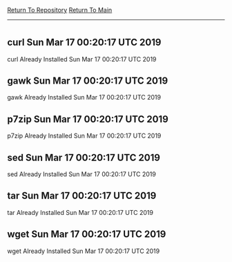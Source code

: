 [Return To Repository](https://github.com/deathbybandaid/piholeparser/)
[Return To Main](https://github.com/deathbybandaid/piholeparser/blob/master/RecentRunLogs/Mainlog.md)
____________________________________
# 
## curl Sun Mar 17 00:20:17 UTC 2019
curl Already Installed Sun Mar 17 00:20:17 UTC 2019
## gawk Sun Mar 17 00:20:17 UTC 2019
gawk Already Installed Sun Mar 17 00:20:17 UTC 2019
## p7zip Sun Mar 17 00:20:17 UTC 2019
p7zip Already Installed Sun Mar 17 00:20:17 UTC 2019
## sed Sun Mar 17 00:20:17 UTC 2019
sed Already Installed Sun Mar 17 00:20:17 UTC 2019
## tar Sun Mar 17 00:20:17 UTC 2019
tar Already Installed Sun Mar 17 00:20:17 UTC 2019
## wget Sun Mar 17 00:20:17 UTC 2019
wget Already Installed Sun Mar 17 00:20:17 UTC 2019

